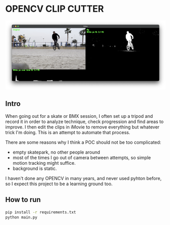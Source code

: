 # OPENCV CLIP CUTTER

![img](doc/screenshot.png)

## Intro
When going out for a skate or BMX session, I often set up a tripod and record
it in order to analyze technique, check progression and find areas to improve. 
I then edit the clips in iMovie to remove everything but whatever trick I'm
doing. This is an attempt to automate that process. 

There are some reasons why I think a POC should not be too complicated:
- empty skatepark, no other people around
- most of the times I go out of camera between attempts, so simple motion
  tracking might suffice.
- background is static. 

I haven't done any OPENCV in many years, and never used pyhton before, so I
expect this project to be a learning ground too. 


## How to run

```bash
pip install -r requirements.txt
python main.py
```
